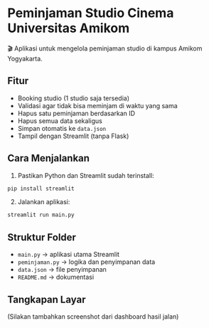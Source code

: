 # Peminjaman Studio Cinema Universitas Amikom

🎬 Aplikasi untuk mengelola peminjaman studio di kampus Amikom Yogyakarta.

## Fitur
- Booking studio (1 studio saja tersedia)
- Validasi agar tidak bisa meminjam di waktu yang sama
- Hapus satu peminjaman berdasarkan ID
- Hapus semua data sekaligus
- Simpan otomatis ke `data.json`
- Tampil dengan Streamlit (tanpa Flask)

## Cara Menjalankan
1. Pastikan Python dan Streamlit sudah terinstall:
```bash
pip install streamlit
```

2. Jalankan aplikasi:
```bash
streamlit run main.py
```

## Struktur Folder
- `main.py` → aplikasi utama Streamlit
- `peminjaman.py` → logika dan penyimpanan data
- `data.json` → file penyimpanan
- `README.md` → dokumentasi

## Tangkapan Layar
(Silakan tambahkan screenshot dari dashboard hasil jalan)
